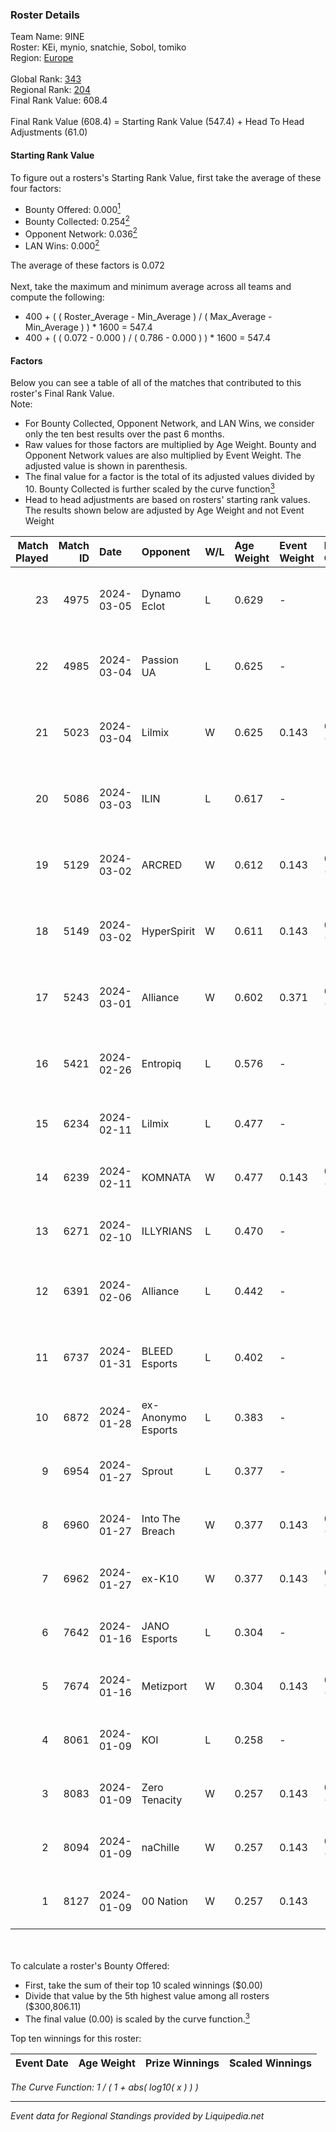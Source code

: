 ### Roster Details<br />
Team Name: 9INE<br />
Roster: KEi, mynio, snatchie, Sobol, tomiko<br />
Region: [Europe]( ../standings_europe.md)<br />
<br />
Global Rank: [343](../standings_global.md)<br />
Regional Rank: [204]( ../standings_europe.md)<br />
Final Rank Value:  608.4<br />
<br />
Final Rank Value (608.4) = Starting Rank Value (547.4) + Head To Head Adjustments (61.0)<br />

#### Starting Rank Value<br />
To figure out a rosters's Starting Rank Value, first take the average of these four factors:<br />
- Bounty Offered: 0.000[<sup>1</sup>](#table2)
- Bounty Collected: 0.254[<sup>2</sup>](#table1)
- Opponent Network: 0.036[<sup>2</sup>](#table1)
- LAN Wins: 0.000[<sup>2</sup>](#table1)

The average of these factors is 0.072<br />
<br />
Next, take the maximum and minimum average across all teams and compute the following:<br />
- 400 + ( ( Roster_Average - Min_Average ) / ( Max_Average - Min_Average ) ) * 1600 = 547.4
- 400 + ( ( 0.072 - 0.000 ) / ( 0.786 - 0.000 ) ) * 1600 = 547.4


#### Factors<br />
Below you can see a table of all of the matches that contributed to this roster's Final Rank Value.<br />
Note:<br />

- For Bounty Collected, Opponent Network, and LAN Wins, we consider only the ten best results over the past 6 months.
- Raw values for those factors are multiplied by Age Weight. Bounty and Opponent Network values are also multiplied by Event Weight. The adjusted value is shown in parenthesis.
- The final value for a factor is the total of its adjusted values divided by 10. Bounty Collected is further scaled by the curve function[<sup>3</sup>](#curveFunction)
- Head to head adjustments are based on rosters' starting rank values. The results shown below are adjusted by Age Weight and not Event Weight
<span id="table1"></span><br />


| Match Played | Match ID | Date       | Opponent           | W/L | Age Weight | Event Weight | Bounty Collected | Opponent Network | LAN Wins  | H2H Adj. | Roster                              |
| -: | -: | :- | :- | :- | :- | :- | :- | :- | :- | -: | :- |
|           23 |     4975 | 2024-03-05 | Dynamo Eclot       | L   | 0.629      | -            | -                | -                | -         |    -1.17 | KEi, mynio, snatchie, Sobol, tomiko |
|           22 |     4985 | 2024-03-04 | Passion UA         | L   | 0.625      | -            | -                | -                | -         |    -2.73 | KEi, mynio, SaMey, Sobol, tomiko    |
|           21 |     5023 | 2024-03-04 | Lilmix             | W   | 0.625      | 0.143        | 0.006 (0.001)    | 0.581 (0.052)    | 0 (0.000) |    14.68 | KEi, mynio, SaMey, Sobol, tomiko    |
|           20 |     5086 | 2024-03-03 | ILIN               | L   | 0.617      | -            | -                | -                | -         |    -9.42 | KEi, mynio, snatchie, Sobol, tomiko |
|           19 |     5129 | 2024-03-02 | ARCRED             | W   | 0.612      | 0.143        | 0.000 (0.000)    | 0.630 (0.055)    | 0 (0.000) |    14.51 | KEi, mynio, snatchie, Sobol, tomiko |
|           18 |     5149 | 2024-03-02 | HyperSpirit        | W   | 0.611      | 0.143        | 0.004 (0.000)    | 0.356 (0.031)    | 0 (0.000) |    13.17 | KEi, mynio, snatchie, Sobol, tomiko |
|           17 |     5243 | 2024-03-01 | Alliance           | W   | 0.602      | 0.371        | 0.004 (0.001)    | 0.529 (0.118)    | 0 (0.000) |    15.71 | KEi, mynio, snatchie, Sobol, tomiko |
|           16 |     5421 | 2024-02-26 | Entropiq           | L   | 0.576      | -            | -                | -                | -         |    -5.65 | KEi, mynio, SaMey, Sobol, tomiko    |
|           15 |     6234 | 2024-02-11 | Lilmix             | L   | 0.477      | -            | -                | -                | -         |    -2.53 | Bambosh, KEi, mhL, mynio, tomiko    |
|           14 |     6239 | 2024-02-11 | KOMNATA            | W   | 0.477      | 0.143        | 0.000 (0.000)    | -                | 0 (0.000) |     4.19 | Bambosh, KEi, mhL, mynio, tomiko    |
|           13 |     6271 | 2024-02-10 | ILLYRIANS          | L   | 0.470      | -            | -                | -                | -         |    -4.24 | Bambosh, KEi, mhL, mynio, tomiko    |
|           12 |     6391 | 2024-02-06 | Alliance           | L   | 0.442      | -            | -                | -                | -         |    -2.84 | KEi, mynio, SaMey, Sobol, tomiko    |
|           11 |     6737 | 2024-01-31 | BLEED Esports      | L   | 0.402      | -            | -                | -                | -         |    -0.34 | KEi, mynio, SaMey, Sobol, tomiko    |
|           10 |     6872 | 2024-01-28 | ex-Anonymo Esports | L   | 0.383      | -            | -                | -                | -         |    -3.80 | Bambosh, KEi, mhL, mynio, tomiko    |
|            9 |     6954 | 2024-01-27 | Sprout             | L   | 0.377      | -            | -                | -                | -         |    -5.31 | Bambosh, KEi, mhL, mynio, tomiko    |
|            8 |     6960 | 2024-01-27 | Into The Breach    | W   | 0.377      | 0.143        | 0.002 (0.000)    | 0.103 (0.006)    | 0 (0.000) |     8.46 | Bambosh, KEi, mhL, mynio, tomiko    |
|            7 |     6962 | 2024-01-27 | ex-K10             | W   | 0.377      | 0.143        | 0.005 (0.000)    | 0.382 (0.021)    | 0 (0.000) |     9.81 | Bambosh, KEi, mhL, mynio, tomiko    |
|            6 |     7642 | 2024-01-16 | JANO Esports       | L   | 0.304      | -            | -                | -                | -         |    -5.66 | Bambosh, KEi, mhL, mynio, tomiko    |
|            5 |     7674 | 2024-01-16 | Metizport          | W   | 0.304      | 0.143        | 0.088 (0.004)    | 0.698 (0.030)    | 0 (0.000) |     8.64 | Bambosh, KEi, mhL, mynio, tomiko    |
|            4 |     8061 | 2024-01-09 | KOI                | L   | 0.258      | -            | -                | -                | -         |    -0.77 | Bambosh, KEi, mhL, mynio, tomiko    |
|            3 |     8083 | 2024-01-09 | Zero Tenacity      | W   | 0.257      | 0.143        | 0.147 (0.005)    | 1.000 (0.037)    | 0 (0.000) |     7.72 | Bambosh, KEi, mhL, mynio, tomiko    |
|            2 |     8094 | 2024-01-09 | naChille           | W   | 0.257      | 0.143        | 0.004 (0.000)    | 0.140 (0.005)    | 0 (0.000) |     5.18 | Bambosh, KEi, mhL, mynio, tomiko    |
|            1 |     8127 | 2024-01-09 | 00 Nation          | W   | 0.257      | 0.143        | -                | 0.031 (0.001)    | -         |     3.41 | Bambosh, KEi, mhL, mynio, tomiko    |

<br />
<span id="table2"></span><br />
To calculate a roster's Bounty Offered:<br />

- First, take the sum of their top 10 scaled winnings ($0.00)
- Divide that value by the 5th highest value among all rosters ($300,806.11)
- The final value (0.00) is scaled by the curve function.[<sup>3</sup>](#curveFunction)

Top ten winnings for this roster:<br />

| Event Date | Age Weight | Prize Winnings | Scaled Winnings |
| :- | -: | :- | :- |


<span id="curveFunction"></span>_The Curve Function: 1 / ( 1 + abs( log10( x ) ) )_<br />

---
_Event data for Regional Standings provided by Liquipedia.net_<br />
